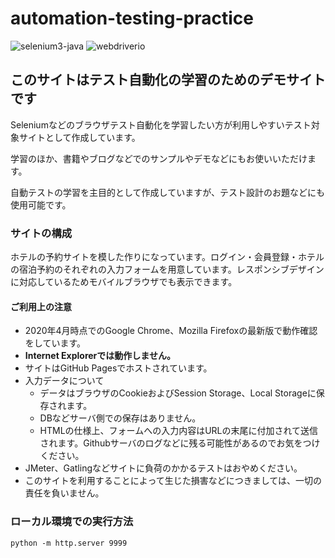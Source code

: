 # automation-testing-practice

![selenium3-java](https://github.com/takeya0x86/automation-testing-practice/workflows/selenium3-java/badge.svg)
![webdriverio](https://github.com/takeya0x86/automation-testing-practice/workflows/webdriverio/badge.svg)

## このサイトはテスト自動化の学習のためのデモサイトです

Seleniumなどのブラウザテスト自動化を学習したい方が利用しやすいテスト対象サイトとして作成しています。

学習のほか、書籍やブログなどでのサンプルやデモなどにもお使いいただけます。

自動テストの学習を主目的として作成していますが、テスト設計のお題などにも使用可能です。

### サイトの構成

ホテルの予約サイトを模した作りになっています。ログイン・会員登録・ホテルの宿泊予約のそれぞれの入力フォームを用意しています。レスポンシブデザインに対応しているためモバイルブラウザでも表示できます。

#### ご利用上の注意

* 2020年4月時点でのGoogle Chrome、Mozilla Firefoxの最新版で動作確認をしています。
* **Internet Explorerでは動作しません。**
* サイトはGitHub Pagesでホストされています。
* 入力データについて
  * データはブラウザのCookieおよびSession Storage、Local Storageに保存されます。
  * DBなどサーバ側での保存はありません。
  * HTMLの仕様上、フォームへの入力内容はURLの末尾に付加されて送信されます。Githubサーバのログなどに残る可能性があるのでお気をつけください。
* JMeter、Gatlingなどサイトに負荷のかかるテストはおやめください。
* このサイトを利用することによって生じた損害などにつきましては、一切の責任を負いません。

### ローカル環境での実行方法

```
python -m http.server 9999
```